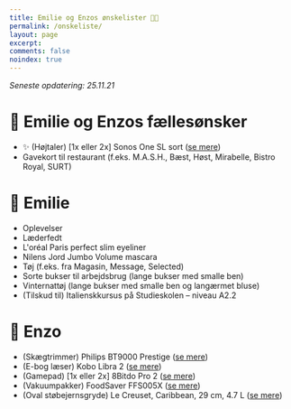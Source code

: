 ```yaml
---
title: Emilie og Enzos ønskelister 🎄🎁
permalink: /onskeliste/
layout: page
excerpt: 
comments: false
noindex: true
---
```


*Seneste opdatering: 25.11.21*

# 💑 Emilie og Enzos fællesønsker
- ✨ (Højtaler) [1x eller 2x] Sonos One SL sort ([se mere](https://www.komplett.dk/product/1137446/tv-hifi/hoejttalere/multiroom/sonos-one-sl-sort))
- Gavekort til restaurant (f.eks. M.A.S.H., Bæst, Høst, Mirabelle, Bistro Royal, SURT)

# 👩 Emilie
- Oplevelser
- Læderfedt
- L'oréal Paris perfect slim eyeliner
- Nilens Jord Jumbo Volume mascara
- Tøj (f.eks. fra Magasin, Message, Selected)
- Sorte bukser til arbejdsbrug (lange bukser med smalle ben)
- Vinternattøj (lange bukser med smalle ben og langærmet bluse)
- (Tilskud til) Italienskkursus på Studieskolen – niveau A2.2

# 👨 Enzo
- (Skægtrimmer) Philips BT9000 Prestige ([se mere](https://www.philips.dk/c-p/BT9810_15/beard-trimmer-9000-prestige-skaegtrimmer))
- (E-bog læser) Kobo Libra 2 ([se mere](https://www.computersalg.dk/i/7738653/rakuten-kobo-libra-2-17-8-cm-7-e-bl%c3%a6k-carta-1264-x-1680-pixel-cbr-cbz-html-mobi-pdf-rtf-txt-epub-bmp-gif-jpeg-png-tiff-32-gb))
- (Gamepad) [1x eller 2x] 8Bitdo Pro 2 ([se mere](https://www.amazon.de/-/en/6922621501695/dp/B08XY8SK9B))
- (Vakuumpakker) FoodSaver FFS005X ([se mere](https://www.elgiganten.dk/product/hjem-have/kokkenudstyr/kokkenmaskiner-madlavning/sous-vide-vakuumpakker/foodsaver-vakuumpakker-204003/FS204003?scid=Pricecomparison8084162610))
- (Oval støbejernsgryde) Le Creuset, Caribbean, 29 cm, 4.7 L ([se mere](https://www.lecreuset.dk/da_DK/p/oval-gryde-stobejern/CI1178.html?dwvar_CI1178_color=teal&dwvar_CI1178_size=29cm-l4-7))

